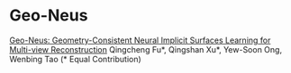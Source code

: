 # Geo-Neus
[Geo-Neus: Geometry-Consistent Neural Implicit Surfaces Learning for Multi-view Reconstruction](https://arxiv.org/abs/2205.15848)
Qingcheng Fu*, Qingshan Xu*, Yew-Soon Ong, Wenbing Tao (* Equal Contribution)
